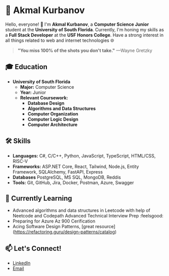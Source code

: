 # 🚀 Akmal Kurbanov

Hello, everyone! 👋 I'm **Akmal Kurbanov**, a **Computer Science Junior** student at the **University of South Florida**. Currently, I'm honing my skills as a **Full Stack Developer** at the **USF Honors College**. Have a strong interest in all things related to web and internet technologies :globe_with_meridians: 

> **"You miss 100% of the shots you don't take."** —Wayne Gretzky


## 🎓 Education
- **University of South Florida**
  - **Major:** Computer Science
  - **Year:** Junior
  - **Relevant Coursework:**
    - **Database Design**
    - **Algorithms and Data Structures**
    - **Computer Organization**
    - **Computer Logic Design**
    - **Computer Architecture**
      
## 🛠️ Skills
- **Languages:** C#, C/C++, Python, JavaScript, TypeScript, HTML/CSS, RISC-V
- **Frameworks:** ASP.NET Core, React, Tailwind, Node.js, Entity Framework, SQLAlchemy, FastAPI, Express
- **Databases** PostgreSQL, MS SQL, MongoDB, Reddis
- **Tools:** Git, GitHub, Jira,  Docker, Postman, Azure, Swagger

## 🌱 Currently Learning
- Advanced algorithms and data structures in Leetcode with help of Neetcode and Codepath Advanced Technical Interview Prep :feelsgood: 
- Preparing for Azure Az 900 Cerification
- Acing Software Design Patterns, [great resource] (https://refactoring.guru/design-patterns/catalog)

## 📫 Let's Connect!
- [LinkedIn](https://www.linkedin.com/in/akmal-kurbanov-a51a70201/)
- [Email](mailto:akmaltampa@gmail.com)
